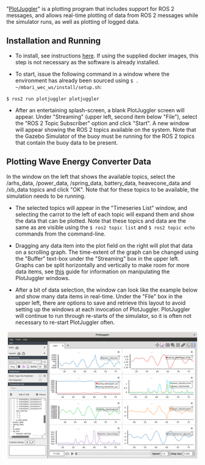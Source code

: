 "[PlotJuggler](https://www.plotjuggler.io/)" is a plotting program that includes support for ROS 2 messages, and allows real-time plotting of data from ROS 2 messages while the simulator runs, as well as plotting of logged data.  


## Installation and Running
- To install, see instructions [here](https://index.ros.org/p/plotjuggler/).  If using the supplied docker images, this step is not necessary as the software is already installed.

- To start, issue the following command in a window where the environment has already been sourced using ```$ . ~/mbari_wec_ws/install/setup.sh```:

```
$ ros2 run plotjuggler plotjuggler 
```
 
- After an entertaining splash-screen, a blank PlotJuggler screen will appear. Under "Streaming" (upper left, second item below "File"), select the "ROS 2 Topic Subscriber" option and click "Start".  A new window will appear showing the ROS 2 topics available on the system.  Note that the Gazebo Simulator of the buoy must be running for the ROS 2 topics that contain the buoy data to be present.


## Plotting Wave Energy Converter Data
In the window on the left that shows the available topics, select the /arhs_data, /power_data, /spring_data, battery_data, heavecone_data and /xb_data topics and click "OK".  Note that for these topics to be available, the simulation needs to be running.

- The selected topics will appear in the "Timeseries List" window, and selecting the carrot to the left of each topic will expand them and show the data that can be plotted.  Note that these topics and data are the same as are visible using the ```$ ros2 topic list``` and ```$ ros2 topic echo``` commands from the command-line.

- Dragging any data item into the plot field on the right will plot that data on a scrolling graph. The time-extent of the graph can be changed using the "Buffer" text-box under the "Streaming" box in the upper left.  Graphs can be split horizontally and vertically to make room for more data items, see [this](https://facontidavide.github.io/PlotJuggler/visualization_howto/index.html) guide for information on manipulating the PlotJuggler windows.  

- After a bit of data selection, the window can look like the example below and show many data items in real-time.  Under the "File" box in the upper left, there are options to save and retrieve this layout to avoid setting up the windows at each invocation of PlotJuggler.  PlotJuggler will continue to run through re-starts of the simulator, so it is often not necessary to re-start PlotJuggler often.

![](images/PlotJuggler.png)
